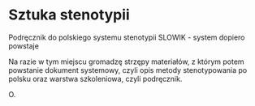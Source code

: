# Sztuka stenotypii
Podręcznik do polskiego systemu stenotypii SLOWIK - system dopiero powstaje

Na razie w tym miejscu gromadzę strzępy materiałów, z którym potem powstanie dokument systemowy, czyli opis metody stenotypowania po polsku oraz warstwa szkoleniowa, czyli podręcznik.

O.
